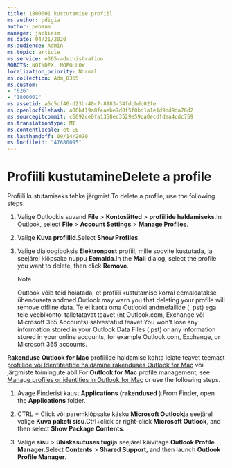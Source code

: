 ```yaml
---
title: 1800001 kustutamise profiil
ms.author: pdigia
author: pebaum
manager: jackiesm
ms.date: 04/21/2020
ms.audience: Admin
ms.topic: article
ms.service: o365-administration
ROBOTS: NOINDEX, NOFOLLOW
localization_priority: Normal
ms.collection: Adm_O365
ms.custom:
- "626"
- "1800001"
ms.assetid: a5c5cf46-d23b-40c7-8983-34fdcbdc02fe
ms.openlocfilehash: a00b419a8feaebe7d0f5f0bd1a1e1d9bd9da76d2
ms.sourcegitcommit: c6692ce0fa1358ec3529e59ca0ecdfdea4cdc759
ms.translationtype: MT
ms.contentlocale: et-EE
ms.lasthandoff: 09/14/2020
ms.locfileid: "47680095"
---
```

# <a name="delete-a-profile"></a><span data-ttu-id="a81e4-102">Profiili kustutamine</span><span class="sxs-lookup"><span data-stu-id="a81e4-102">Delete a profile</span></span>

<span data-ttu-id="a81e4-103">Profiili kustutamiseks tehke järgmist.</span><span class="sxs-lookup"><span data-stu-id="a81e4-103">To delete a profile, use the following steps.</span></span>
  
1. <span data-ttu-id="a81e4-104">Valige Outlookis suvand **File** \> **Kontosätted** \> **profiilide haldamiseks**.</span><span class="sxs-lookup"><span data-stu-id="a81e4-104">In Outlook, select **File** \> **Account Settings** \> **Manage Profiles**.</span></span>

2. <span data-ttu-id="a81e4-105">Valige **Kuva profiilid**.</span><span class="sxs-lookup"><span data-stu-id="a81e4-105">Select **Show Profiles**.</span></span>

3. <span data-ttu-id="a81e4-106">Valige dialoogiboksis **Elektronpost** profiil, mille soovite kustutada, ja seejärel klõpsake nuppu **Eemalda**.</span><span class="sxs-lookup"><span data-stu-id="a81e4-106">In the **Mail** dialog, select the profile you want to delete, then click **Remove**.</span></span>

    > [!NOTE]
    > <span data-ttu-id="a81e4-107">Outlook võib teid hoiatada, et profiili kustutamise korral eemaldatakse ühenduseta andmed.</span><span class="sxs-lookup"><span data-stu-id="a81e4-107">Outlook may warn you that deleting your profile will remove offline data.</span></span> <span data-ttu-id="a81e4-108">Te ei kaota oma Outlooki andmefailide (. pst) ega teie veebikontol talletatavat teavet (nt Outlook.com, Exchange või Microsoft 365 Accounts) salvestatud teavet.</span><span class="sxs-lookup"><span data-stu-id="a81e4-108">You won't lose any information stored in your Outlook Data Files (.pst) or any information stored in your online accounts, for example Outlook.com, Exchange, or Microsoft 365 accounts.</span></span>
  
<span data-ttu-id="a81e4-109">**Rakenduse Outlook for Mac** profiilide haldamise kohta leiate teavet teemast [profiilide või Identiteetide haldamine rakenduses Outlook for Mac](https://support.office.com/article/fed2a955-74df-4a24-bef6-78a426958c4c.aspx) või järgmiste toimingute abil.</span><span class="sxs-lookup"><span data-stu-id="a81e4-109">For **Outlook for Mac** profile management, see [Manage profiles or identities in Outlook for Mac](https://support.office.com/article/fed2a955-74df-4a24-bef6-78a426958c4c.aspx) or use the following steps.</span></span>
  
1. <span data-ttu-id="a81e4-110">Avage Finderist kaust **Applications (rakendused** ).</span><span class="sxs-lookup"><span data-stu-id="a81e4-110">From Finder, open the **Applications** folder.</span></span>

2. <span data-ttu-id="a81e4-111">CTRL + Click või paremklõpsake käsku **Microsoft Outlook**ja seejärel valige **Kuva paketi sisu**.</span><span class="sxs-lookup"><span data-stu-id="a81e4-111">Ctrl+click or right-click **Microsoft Outlook**, and then select **Show Package Contents**.</span></span>

3. <span data-ttu-id="a81e4-112">Valige **sisu** \> **ühiskasutuses tugi**ja seejärel käivitage **Outlook Profile Manager**.</span><span class="sxs-lookup"><span data-stu-id="a81e4-112">Select **Contents** \> **Shared Support**, and then launch **Outlook Profile Manager**.</span></span>
